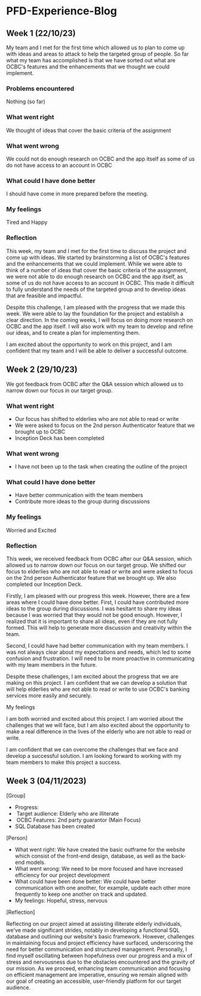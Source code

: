 # PFD-Experience-Blog

## Week 1 (22/10/23)
My team and I met for the first time which allowed us to plan to come up with ideas and areas to attack to help the targeted group of people.
So far what my team has accomplished is that we have sorted out what are OCBC's features and the enhancements that we thought we could implement.

### Problems encountered
Nothing (so far)

### What went right
We thought of ideas that cover the basic criteria of the assignment

### What went wrong
We could not do enough research on OCBC and the app itself as some of us do not have access to an account in OCBC

### What could I have done better
I should have come in more prepared before the meeting. 

### My feelings
Tired and Happy

### Reflection
This week, my team and I met for the first time to discuss the project and come up with ideas. We started by brainstorming a list of OCBC's features and the enhancements that we could implement. While we were able to think of a number of ideas that cover the basic criteria of the assignment, we were not able to do enough research on OCBC and the app itself, as some of us do not have access to an account in OCBC. This made it difficult to fully understand the needs of the targeted group and to develop ideas that are feasible and impactful.

Despite this challenge, I am pleased with the progress that we made this week. We were able to lay the foundation for the project and establish a clear direction. In the coming weeks, I will focus on doing more research on OCBC and the app itself. I will also work with my team to develop and refine our ideas, and to create a plan for implementing them.

I am excited about the opportunity to work on this project, and I am confident that my team and I will be able to deliver a successful outcome.


## Week 2 (29/10/23)
We got feedback from OCBC after the Q&A session which allowed us to narrow down our focus in our target group.

### What went right
- Our focus has shifted to elderlies who are not able to read or write
- We were asked to focus on the 2nd person Authenticator feature that we brought up to OCBC
- Inception Deck has been completed

### What went wrong
- I have not been up to the task when creating the outline of the project

### What could I have done better 
- Have better communication with the team members
- Contribute more ideas to the group during discussions

### My feelings
Worried and Excited

### Reflection
This week, we received feedback from OCBC after our Q&A session, which allowed us to narrow down our focus on our target group. We shifted our focus to elderlies who are not able to read or write and were asked to focus on the 2nd person Authenticator feature that we brought up. We also completed our Inception Deck.

Firstly, I am pleased with our progress this week. However, there are a few areas where I could have done better. First, I could have contributed more ideas to the group during discussions. I was hesitant to share my ideas because I was worried that they would not be good enough. However, I realized that it is important to share all ideas, even if they are not fully formed. This will help to generate more discussion and creativity within the team.

Second, I could have had better communication with my team members. I was not always clear about my expectations and needs, which led to some confusion and frustration. I will need to be more proactive in communicating with my team members in the future.

Despite these challenges, I am excited about the progress that we are making on this project. I am confident that we can develop a solution that will help elderlies who are not able to read or write to use OCBC's banking services more easily and securely.

My feelings

I am both worried and excited about this project. I am worried about the challenges that we will face, but I am also excited about the opportunity to make a real difference in the lives of the elderly who are not able to read or write.

I am confident that we can overcome the challenges that we face and develop a successful solution. I am looking forward to working with my team members to make this project a success.

## Week 3 (04/11/2023)
[Group]
- Progress:
- &nbsp;Target audience: Elderly who are illiterate
- &nbsp;OCBC Features: 2nd party guarantor (Main Focus)
- SQL Database has been created

[Person]
- What went right: We have created the basic outframe for the website which consist of the front-end design, database, as well as the back-end models.
- What went wrong: We need to be more focused and have increased efficiency for our project development
- What could have been done better: We could have better communication with one another, for example, update each other more frequently to keep one another on track and updated.
- My feelings: Hopeful, stress, nervous

[Reflection]

Reflecting on our project aimed at assisting illiterate elderly individuals, we've made significant strides, notably in developing a functional SQL database and outlining our website's basic framework. However, challenges in maintaining focus and project efficiency have surfaced, underscoring the need for better communication and structured management. Personally, I find myself oscillating between hopefulness over our progress and a mix of stress and nervousness due to the obstacles encountered and the gravity of our mission. As we proceed, enhancing team communication and focusing on efficient management are imperative, ensuring we remain aligned with our goal of creating an accessible, user-friendly platform for our target audience.
